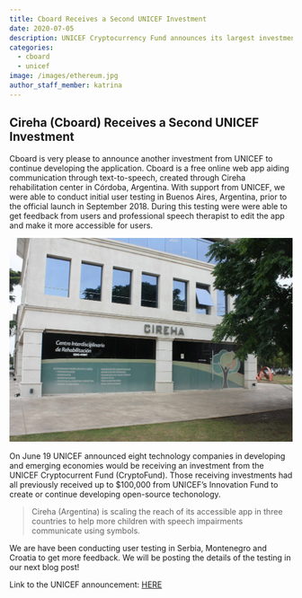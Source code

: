 ```yaml
---
title: Cboard Receives a Second UNICEF Investment 
date: 2020-07-05
description: UNICEF Cryptocurrency Fund announces its largest investment of startups in developing and emerging economies
categories:
  - cboard
  - unicef
image: /images/ethereum.jpg
author_staff_member: katrina
---
```

## Cireha (Cboard) Receives a Second UNICEF Investment 

Cboard is very please to announce another investment from UNICEF to continue developing the application. Cboard is a free online web app aiding communication through text-to-speech, created through Cireha rehabilitation center in Córdoba, Argentina. With support from UNICEF, we were able to conduct initial user testing in Buenos Aires, Argentina, prior to the official launch in September 2018. During this testing were were able to get feedback from users and professional speech therapist to edit the app and make it more accessible for users. 

![CIREHA-Center](/images/cireha12.jpg)

On June 19 UNICEF announced eight technology companies in developing and emerging economies would be receiving an investment from the UNICEF Cryptocurrent Fund (CryptoFund). Those receiving investments had all previously received up to $100,000 from UNICEF’s Innovation Fund to create or continue developing open-source techonology. 

> Cireha (Argentina) is scaling the reach of its accessible app in three countries to help more children with speech impairments communicate using symbols.

We are have been conducting user testing in Serbia, Montenegro and Croatia to get more feedback. We will be posting the details of the testing in our next blog post! 

Link to the UNICEF announcement: [HERE](https://www.unicef.org/press-releases/unicef-cryptocurrency-fund-announces-its-largest-investment-startups-developing-and)